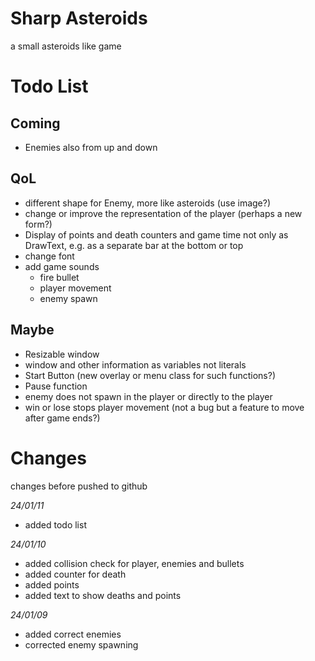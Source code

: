 # Sharp Asteroids
a small asteroids like game

# Todo List
## Coming
- Enemies also from up and down

## QoL
- different shape for Enemy, more like asteroids (use image?)
- change or improve the representation of the player (perhaps a new form?)
- Display of points and death counters and game time not only as DrawText, e.g. as a separate bar at the bottom or top
- change font
- add game sounds
	- fire bullet
	- player movement
	- enemy spawn

## Maybe
- Resizable window
- window and other information as variables not literals
- Start Button (new overlay or menu class for such functions?)
- Pause function
- enemy does not spawn in the player or directly to the player
- win or lose stops player movement (not a bug but a feature to move after game ends?)

# Changes
changes before pushed to github

*24/01/11*
- added todo list

*24/01/10*
- added collision check for player, enemies and bullets
- added counter for death
- added points
- added text to show deaths and points

*24/01/09*
- added correct enemies
- corrected enemy spawning